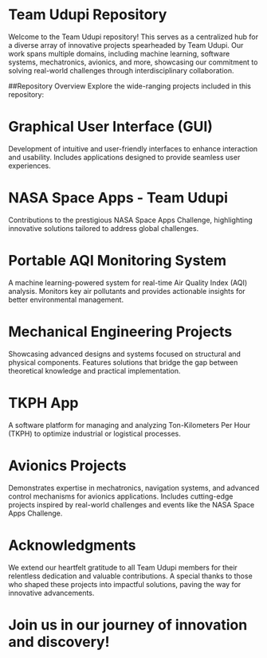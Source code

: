 # Team Udupi Repository

Welcome to the Team Udupi repository! This serves as a centralized hub for a diverse array of innovative projects spearheaded by Team Udupi. Our work spans multiple domains, including machine learning, software systems, mechatronics, avionics, and more, showcasing our commitment to solving real-world challenges through interdisciplinary collaboration.

##Repository Overview
Explore the wide-ranging projects included in this repository:

# Graphical User Interface (GUI)

Development of intuitive and user-friendly interfaces to enhance interaction and usability.
Includes applications designed to provide seamless user experiences.

# NASA Space Apps - Team Udupi

Contributions to the prestigious NASA Space Apps Challenge, highlighting innovative solutions tailored to address global challenges.

# Portable AQI Monitoring System

A machine learning-powered system for real-time Air Quality Index (AQI) analysis.
Monitors key air pollutants and provides actionable insights for better environmental management.

# Mechanical Engineering Projects

Showcasing advanced designs and systems focused on structural and physical components.
Features solutions that bridge the gap between theoretical knowledge and practical implementation.

# TKPH App

A software platform for managing and analyzing Ton-Kilometers Per Hour (TKPH) to optimize industrial or logistical processes.

# Avionics Projects

Demonstrates expertise in mechatronics, navigation systems, and advanced control mechanisms for avionics applications.
Includes cutting-edge projects inspired by real-world challenges and events like the NASA Space Apps Challenge.

# Acknowledgments
We extend our heartfelt gratitude to all Team Udupi members for their relentless dedication and valuable contributions. A special thanks to those who shaped these projects into impactful solutions, paving the way for innovative advancements.

# Join us in our journey of innovation and discovery!

